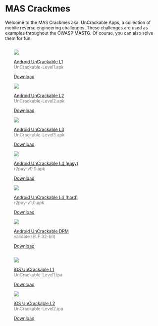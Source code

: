 # MAS Crackmes

Welcome to the MAS Crackmes aka. UnCrackable Apps, a collection of mobile reverse engineering challenges. These challenges are used as examples throughout the OWASP MASTG. Of course, you can also solve them for fun.

<div class="mas-flex-container">

<div class="mas-apps-container" style="margin-top: 2em; padding: 0em 2em;">

<div class="mas-app-row">

<a href="../crackmes/Android#android-uncrackable-l1"><img style="max-width: 3em;" class="mas-mini-app grow" src="https://raw.githubusercontent.com/OWASP/owasp-mastg/master/Document/Images/Other/uncrackable-logo.png"></a>

<div class="mas-apps-container">
<div><a href="../crackmes/Android#android-uncrackable-l1">Android UnCrackable L1</a></div>
<div style="color:gray">UnCrackable-Level1.apk</div>
</div>

<a href="https://github.com/OWASP/owasp-mastg/raw/master/Crackmes/Android/Level_01/UnCrackable-Level1.apk" class="mas-chip">Download</a>

</div>

<div class="mas-app-row">

<a href="../crackmes/Android#android-uncrackable-l2"><img style="max-width: 3em;" class="mas-mini-app grow" src="https://raw.githubusercontent.com/OWASP/owasp-mastg/master/Document/Images/Other/uncrackable-logo.png"></a>

<div class="mas-apps-container">
<div><a href="../crackmes/Android#android-uncrackable-l2">Android UnCrackable L2</a></div>
<div style="color:gray">UnCrackable-Level2.apk</div>
</div>

<a href="https://github.com/OWASP/owasp-mastg/raw/master/Crackmes/Android/Level_02/UnCrackable-Level2.apk" class="mas-chip">Download</a>

</div>

<div class="mas-app-row">

<a href="../crackmes/Android#android-uncrackable-l3"><img style="max-width: 3em;" class="mas-mini-app grow" src="https://raw.githubusercontent.com/OWASP/owasp-mastg/master/Document/Images/Other/uncrackable-logo.png"></a>

<div class="mas-apps-container">
<div><a href="../crackmes/Android#android-uncrackable-l3">Android UnCrackable L3</a></div>
<div style="color:gray">UnCrackable-Level3.apk</div>
</div>

<a href="https://github.com/OWASP/owasp-mastg/raw/master/Crackmes/Android/Level_03/UnCrackable-Level3.apk" class="mas-chip">Download</a>

</div>

<div class="mas-app-row">

<a href="../crackmes/Android#android-uncrackable-l4"><img style="max-width: 3em;" class="mas-mini-app grow" src="https://raw.githubusercontent.com/OWASP/owasp-mastg/master/Document/Images/Other/uncrackable-logo.png"></a>

<div class="mas-apps-container">
<div><a href="../crackmes/Android#android-uncrackable-l4">Android UnCrackable L4 (easy)</a></div>
<div style="color:gray">r2pay-v0.9.apk</div>
</div>

<a href="https://github.com/OWASP/owasp-mastg/raw/master/Crackmes/Android/Level_04/r2pay-v0.9.apk" class="mas-chip">Download</a>

</div>

<div class="mas-app-row">

<a href="../crackmes/Android#android-uncrackable-l4"><img style="max-width: 3em;" class="mas-mini-app grow" src="https://raw.githubusercontent.com/OWASP/owasp-mastg/master/Document/Images/Other/uncrackable-logo.png"></a>

<div class="mas-apps-container">
<div><a href="../crackmes/Android#android-uncrackable-l4">Android UnCrackable L4 (hard)</a></div>
<div style="color:gray">r2pay-v1.0.apk</div>
</div>

<a href="https://github.com/OWASP/owasp-mastg/raw/master/Crackmes/Android/Level_04/r2pay-v1.0.apk" class="mas-chip">Download</a>

</div>

<div class="mas-app-row">

<a href="../crackmes/Android#android-license-validator"><img style="max-width: 3em;" class="mas-mini-app grow" src="https://raw.githubusercontent.com/OWASP/owasp-mastg/master/Document/Images/Other/uncrackable-logo.png"></a>

<div class="mas-apps-container">
<div><a href="../crackmes/Android#android-license-validator">Android UnCrackable DRM</a></div>
<div style="color:gray">validate (ELF 32-bit)</div>
</div>

<a href="https://github.com/OWASP/owasp-mastg/raw/master/Crackmes/Android/License_01/validate" class="mas-chip">Download</a>

</div>

</div>

<div class="mas-apps-container" style="margin-top: 2em; padding: 0em 2em;">

<div class="mas-app-row">

<a href="../crackmes/iOS#ios-uncrackable-l1"><img style="max-width: 3em;" class="mas-mini-app grow mas-blue-hue" src="https://raw.githubusercontent.com/OWASP/owasp-mastg/master/Document/Images/Other/uncrackable-logo.png"></a>

<div class="mas-apps-container">
<div><a href="../crackmes/iOS#ios-uncrackable-l1">iOS UnCrackable L1</a></div>
<div style="color:gray">UnCrackable-Level1.ipa</div>
</div>

<a href="https://github.com/OWASP/owasp-mastg/raw/master/Crackmes/iOS/Level_01/UnCrackable-Level1.ipa" class="mas-chip">Download</a>

</div>

<div class="mas-app-row">

<a href="../crackmes/iOS#ios-uncrackable-l2"><img style="max-width: 3em;" class="mas-mini-app grow mas-blue-hue" src="https://raw.githubusercontent.com/OWASP/owasp-mastg/master/Document/Images/Other/uncrackable-logo.png"></a>

<div class="mas-apps-container">
<div><a href="../crackmes/iOS#ios-uncrackable-l2">iOS UnCrackable L2</a></div>
<div style="color:gray">UnCrackable-Level2.ipa</div>
</div>

<a href="https://github.com/OWASP/owasp-mastg/raw/master/Crackmes/iOS/Level_02/UnCrackable-Level2.ipa" class="mas-chip">Download</a>

</div>
</div>

</div>

<br><br>
